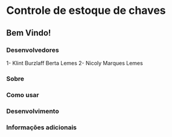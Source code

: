 # Controle de estoque de chaves

## Bem Vindo!

### Desenvolvedores

1- Klint Burzlaff Berta Lemes
2- Nicoly Marques Lemes

### Sobre


### Como usar


### Desenvolvimento


### Informações adicionais
